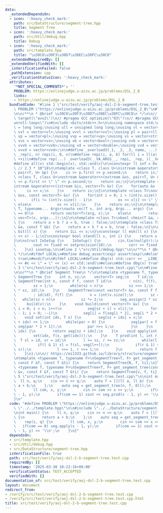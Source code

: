 ```yaml
---
data:
  _extendedDependsOn:
  - icon: ':heavy_check_mark:'
    path: src/DataStructure/segment-tree.hpp
    title: Segment Tree
  - icon: ':heavy_check_mark:'
    path: src/Util/debug.hpp
    title: Debug
  - icon: ':heavy_check_mark:'
    path: src/template.hpp
    title: "\u30C6\u30F3\u30D7\u30EC\u30FC\u30C8"
  _extendedRequiredBy: []
  _extendedVerifiedWith: []
  _isVerificationFailed: false
  _pathExtension: cpp
  _verificationStatusIcon: ':heavy_check_mark:'
  attributes:
    '*NOT_SPECIAL_COMMENTS*': ''
    PROBLEM: https://onlinejudge.u-aizu.ac.jp/problems/DSL_2_B
    links:
    - https://onlinejudge.u-aizu.ac.jp/problems/DSL_2_B
  bundledCode: "#line 1 \"src/test/verify/aoj-dsl-2-b-segment-tree.test.cpp\"\n#define\
    \ PROBLEM \"https://onlinejudge.u-aizu.ac.jp/problems/DSL_2_B\"\n#line 2 \"src/template.hpp\"\
    \n\n/**\n * @brief \u30C6\u30F3\u30D7\u30EC\u30FC\u30C8\n */\n\n// #pragma GCC\
    \ target(\"avx2\")\n// #pragma GCC optimize(\"O3\")\n// #pragma GCC optimize(\"\
    unroll-loops\")\n#include <bits/stdc++.h>\n\nusing namespace std;\n\nusing ll\
    \ = long long;\nusing ull = unsigned long long;\nusing vl = vector<ll>;\nusing\
    \ vvl = vector<vl>;\nusing vvvl = vector<vvl>;\nusing pl = pair<ll, ll>;\nusing\
    \ vp = vector<pl>;\nusing vvp = vector<vp>;\nusing vs = vector<string>;\nusing\
    \ vvs = vector<vs>;\nusing vb = vector<bool>;\nusing vvb = vector<vb>;\nusing\
    \ vvvb = vector<vvb>;\nusing vd = vector<double>;\nusing vvd = vector<vd>;\nusing\
    \ vvvd = vector<vvd>;\n\n#define _overload3(_1, _2, _3, name, ...) name\n#define\
    \ _rep(i, n) repi(i, 0, n)\n#define repi(i, a, b) for(ll i = ll(a); i < ll(b);\
    \ ++i)\n#define rep(...) _overload3(__VA_ARGS__, repi, _rep, )(__VA_ARGS__)\n\
    #define all(x) std::begin(x), std::end(x)\n\nconstexpr ll inf = 0x1fffffffffffffffLL;\
    \ // 2.3 * 10^18\n\ntemplate <class T, class U>\nistream &operator>>(istream &is,\
    \ pair<T, U> &p) {\n    is >> p.first >> p.second;\n    return is;\n}\n\ntemplate\
    \ <class T, class U>\nostream &operator<<(ostream &os, pair<T, U> &p) {\n    os\
    \ << p.first << \" \" << p.second;\n    return os;\n}\n\ntemplate <class T>\n\
    istream &operator>>(istream &is, vector<T> &v) {\n    for(auto &x : v) {\n   \
    \     is >> x;\n    }\n    return is;\n}\n\ntemplate <class T>\nostream &operator<<(ostream\
    \ &os, const vector<T> &v) {\n    for(int i = 0; i < (int)v.size(); i++) {\n \
    \       if(i != (int)v.size() - 1)\n            os << v[i] << \" \";\n       \
    \ else\n            os << v[i];\n    }\n    return os;\n}\n\ntemplate <typename\
    \ T, typename... Args>\nauto vec(T x, int arg, Args... args) {\n    if constexpr(sizeof...(args)\
    \ == 0)\n        return vector<T>(arg, x);\n    else\n        return vector(arg,\
    \ vec<T>(x, args...));\n}\n\ntemplate <class T>\nbool chmin(T &a, const T &b)\
    \ {\n    return a > b ? a = b, true : false;\n}\ntemplate <class T>\nbool chmax(T\
    \ &a, const T &b) {\n    return a < b ? a = b, true : false;\n}\n\nconstexpr ll\
    \ bit(ll x) {\n    return 1LL << x;\n}\nconstexpr ll msk(ll x) {\n    return (1LL\
    \ << x) - 1;\n}\nconstexpr bool stand(ll x, int i) {\n    return x & bit(i);\n\
    }\n\nstruct IoSetup {\n    IoSetup() {\n        cin.tie(nullptr);\n        ios::sync_with_stdio(false);\n\
    \        cout << fixed << setprecision(10);\n        cerr << fixed << setprecision(10);\n\
    \    }\n} iosetup;\n\n#line 2 \"src/Util/debug.hpp\"\n\n/**\n * @brief Debug\n\
    \ */\n\n#ifdef LOCAL\n#define debug_assert(exp) assert(exp)\n#else\n#define debug_assert(exp)\
    \ true\n#endif\n\n#ifdef LOCAL\n#define dbg(x) std::cerr << __LINE__ << \" : \"\
    \ << #x << \" = \" << (x) << std::endl\n#else\n#define dbg(x) true\n#endif\n#line\
    \ 3 \"src/test/verify/aoj-dsl-2-b-segment-tree.test.cpp\"\n\n#line 2 \"src/DataStructure/segment-tree.hpp\"\
    \n\n/**\n * @brief Segment Tree\n */\n\ntemplate <typename T, typename F>\nstruct\
    \ SegmentTree {\n    int n, sz;\n    vector<T> seg;\n    T id;\n    F f;\n   \
    \ SegmentTree(int n, const F f, const T id)\n        : n(n), f(f), id(id) {\n\
    \        sz = 1;\n        while(sz < n)\n            sz <<= 1;\n        seg.assign(2\
    \ * sz, id);\n    }\n    SegmentTree(const vector<T> &v, const F f, const T id)\n\
    \        : id(id), f(f) {\n        n = (int)v.size();\n        sz = 1;\n     \
    \   while(sz < n)\n            sz *= 2;\n        seg.assign(2 * sz, id);\n   \
    \     build(v);\n    }\n    void build(const vector<T> &v) {\n        for(int\
    \ i = 0; i < n; i++)\n            seg[sz + i] = v[i];\n        for(int i = sz\
    \ - 1; i > 0; --i)\n            seg[i] = f(seg[i * 2], seg[i * 2 + 1]);\n    }\n\
    \    void set(int idx, T x) {\n        seg[sz + idx] = x;\n        int par = (sz\
    \ + idx) >> 1;\n        while(par > 0) {\n            seg[par] = f(seg[par * 2],\
    \ seg[par * 2 + 1]);\n            par >>= 1;\n        }\n    }\n    T get(int\
    \ idx) {\n        return seg[sz + idx];\n    }\n    void apply(int idx, T x) {\n\
    \        set(idx, f(x, get(idx)));\n    }\n    T prod(int l, int r) {\n      \
    \  T sl = id, sr = id;\n        l += sz, r += sz;\n        while(l < r) {\n  \
    \          if(l & 1) sl = f(sl, seg[l++]);\n            if(r & 1) sr = f(seg[--r],\
    \ sr);\n            l >>= 1, r >>= 1;\n        }\n        return f(sl, sr);\n\
    \    }\n};\n\n// https://ei1333.github.io/library/structure/segment-tree/segment-tree.hpp\n\
    \ntemplate <typename T, typename F>\nSegmentTree<T, F> get_segment_tree(int N,\
    \ const F &f, const T &ti) {\n    return SegmentTree{N, f, ti};\n}\n\ntemplate\
    \ <typename T, typename F>\nSegmentTree<T, F> get_segment_tree(const vector<T>\
    \ &v, const F &f, const T &ti) {\n    return SegmentTree{v, f, ti};\n}\n#line\
    \ 5 \"src/test/verify/aoj-dsl-2-b-segment-tree.test.cpp\"\n\nint main() {\n  \
    \  ll n, q;\n    cin >> n >> q;\n    auto f = [](ll a, ll b) {\n        return\
    \ a + b;\n    };\n    auto seg = get_segment_tree(n, f, 0ll);\n    rep(i, q) {\n\
    \        ll com, x, y;\n        cin >> com >> x >> y;\n        if(com == 0) seg.apply(x\
    \ - 1, y);\n        if(com == 1) cout << seg.prod(x - 1, y) << '\\n';\n    }\n\
    }\n"
  code: "#define PROBLEM \"https://onlinejudge.u-aizu.ac.jp/problems/DSL_2_B\"\n#include\
    \ \"../../template.hpp\"\n\n#include \"../../DataStructure/segment-tree.hpp\"\n\
    \nint main() {\n    ll n, q;\n    cin >> n >> q;\n    auto f = [](ll a, ll b)\
    \ {\n        return a + b;\n    };\n    auto seg = get_segment_tree(n, f, 0ll);\n\
    \    rep(i, q) {\n        ll com, x, y;\n        cin >> com >> x >> y;\n     \
    \   if(com == 0) seg.apply(x - 1, y);\n        if(com == 1) cout << seg.prod(x\
    \ - 1, y) << '\\n';\n    }\n}"
  dependsOn:
  - src/template.hpp
  - src/Util/debug.hpp
  - src/DataStructure/segment-tree.hpp
  isVerificationFile: true
  path: src/test/verify/aoj-dsl-2-b-segment-tree.test.cpp
  requiredBy: []
  timestamp: '2025-03-30 10:22:16+09:00'
  verificationStatus: TEST_ACCEPTED
  verifiedWith: []
documentation_of: src/test/verify/aoj-dsl-2-b-segment-tree.test.cpp
layout: document
redirect_from:
- /verify/src/test/verify/aoj-dsl-2-b-segment-tree.test.cpp
- /verify/src/test/verify/aoj-dsl-2-b-segment-tree.test.cpp.html
title: src/test/verify/aoj-dsl-2-b-segment-tree.test.cpp
---
```

